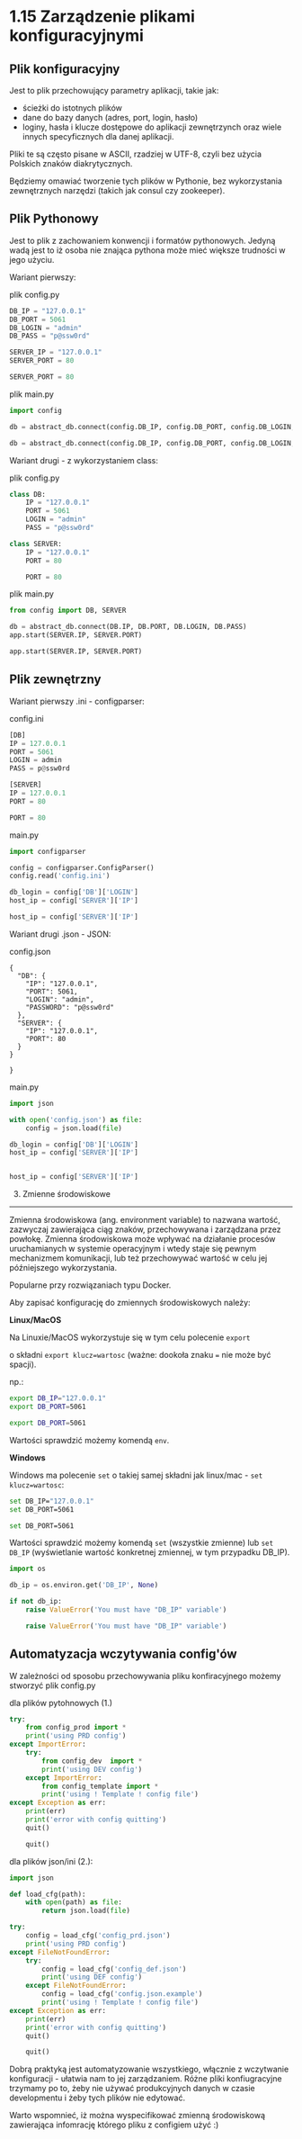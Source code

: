 1.15 Zarządzenie plikami konfiguracyjnymi
=======================

Plik konfiguracyjny
-------------------

Jest to plik przechowujący parametry aplikacji, takie jak:
* ścieżki do istotnych plików
* dane do bazy danych (adres, port, login, hasło)
* loginy, hasła i klucze dostępowe do aplikacji zewnętrzynch
oraz wiele innych specyficznych dla danej aplikacji.

Pliki te są często pisane w ASCII, rzadziej w UTF-8, czyli bez użycia Polskich znaków diakrytycznych.

Będziemy omawiać tworzenie tych plików w Pythonie,
 bez wykorzystania zewnętrznych narzędzi (takich jak consul czy zookeeper).

Plik Pythonowy
--------------

Jest to plik z zachowaniem konwencji i formatów pythonowych.
Jedyną wadą jest to iż osoba nie znająca pythona może mieć większe trudności w jego użyciu.

Wariant pierwszy:

plik config.py

```python
DB_IP = "127.0.0.1"
DB_PORT = 5061
DB_LOGIN = "admin"
DB_PASS = "p@ssw0rd"

SERVER_IP = "127.0.0.1"
SERVER_PORT = 80

SERVER_PORT = 80

```

plik main.py

```python
import config

db = abstract_db.connect(config.DB_IP, config.DB_PORT, config.DB_LOGIN, config.DB_PASS)

db = abstract_db.connect(config.DB_IP, config.DB_PORT, config.DB_LOGIN, config.DB_PASS)

```

Wariant drugi - z wykorzystaniem class:

plik config.py

```python
class DB:
    IP = "127.0.0.1"
    PORT = 5061
    LOGIN = "admin"
    PASS = "p@ssw0rd"

class SERVER:
    IP = "127.0.0.1"
    PORT = 80

    PORT = 80

```

plik main.py

```python
from config import DB, SERVER

db = abstract_db.connect(DB.IP, DB.PORT, DB.LOGIN, DB.PASS)
app.start(SERVER.IP, SERVER.PORT)

app.start(SERVER.IP, SERVER.PORT)

```

Plik zewnętrzny
---------------

Wariant pierwszy .ini - configparser:

config.ini

```python
[DB]
IP = 127.0.0.1
PORT = 5061
LOGIN = admin
PASS = p@ssw0rd

[SERVER]
IP = 127.0.0.1
PORT = 80

PORT = 80

```

main.py

```python
import configparser

config = configparser.ConfigParser()
config.read('config.ini')

db_login = config['DB']['LOGIN']
host_ip = config['SERVER']['IP']

host_ip = config['SERVER']['IP']

```

Wariant drugi .json - JSON:

config.json

```javascrip
{
  "DB": {
    "IP": "127.0.0.1",
    "PORT": 5061,
    "LOGIN": "admin",
    "PASSWORD": "p@ssw0rd"
  },
  "SERVER": {
    "IP": "127.0.0.1",
    "PORT": 80
  }
}

}

```

main.py

```python
import json

with open('config.json') as file:
    config = json.load(file)

db_login = config['DB']['LOGIN']
host_ip = config['SERVER']['IP']


host_ip = config['SERVER']['IP']


```

3. Zmienne środowiskowe
-----------------------

Zmienna środowiskowa (ang. environment variable) to nazwana wartość, zazwyczaj zawierająca ciąg znaków, przechowywana
i zarządzana przez powłokę. Zmienna środowiskowa może wpływać na działanie procesów uruchamianych w systemie operacyjnym
i wtedy staje się pewnym mechanizmem komunikacji, lub też przechowywać wartość w celu jej późniejszego wykorzystania.

Popularne przy rozwiązaniach typu Docker.

Aby zapisać konfigurację do zmiennych środowiskowych należy:

**Linux/MacOS**

Na Linuxie/MacOS wykorzystuje się w tym celu polecenie `export`

o składni `export klucz=wartosc` (ważne: dookoła znaku `=` nie może być spacji).

np.:

```bash
export DB_IP="127.0.0.1"
export DB_PORT=5061

export DB_PORT=5061

```

Wartości sprawdzić możemy komendą `env`.

**Windows**

Windows ma polecenie `set` o takiej samej składni jak linux/mac - `set klucz=wartosc`:

```bash
set DB_IP="127.0.0.1"
set DB_PORT=5061

set DB_PORT=5061

```

Wartości sprawdzić możemy komendą `set` (wszystkie zmienne)
lub `set DB_IP` (wyświetlanie wartość konkretnej zmiennej, w tym przypadku DB_IP).


```python
import os

db_ip = os.environ.get('DB_IP', None)

if not db_ip:
    raise ValueError('You must have "DB_IP" variable')

    raise ValueError('You must have "DB_IP" variable')

```

Automatyzacja wczytywania config'ów
-----------------------------------

W zależności od sposobu przechowywania pliku konfiracyjnego możemy stworzyć plik config.py

dla plików pytohnowych (1.)

```python
try:
    from config_prod import *
    print('using PRD config')
except ImportError:
    try:
        from config_dev  import *
        print('using DEV config')
    except ImportError:
        from config_template import *
        print('using ! Template ! config file')
except Exception as err:
    print(err)
    print('error with config quitting')
    quit()

    quit()

```

dla plików json/ini (2.):

```python
import json

def load_cfg(path):
    with open(path) as file:
        return json.load(file)

try:
    config = load_cfg('config_prd.json')
    print('using PRD config')
except FileNotFoundError:
    try:
        config = load_cfg('config_def.json')
        print('using DEF config')
    except FileNotFoundError:
        config = load_cfg('config.json.example')
        print('using ! Template ! config file')
except Exception as err:
    print(err)
    print('error with config quitting')
    quit()

    quit()

```

Dobrą praktyką jest automatyzowanie wszystkiego, włącznie z wczytwanie konfiguracji - ułatwia nam to jej zarządzaniem.
Różne pliki konfiugracyjne trzymamy po to, żeby nie używać produkcyjnych danych w czasie developmentu i żeby tych plików nie edytować.

Warto wspomnieć, iż można wyspecifikować zmienną środowiskową zawierająca infomrację którego pliku z configiem użyć :)
